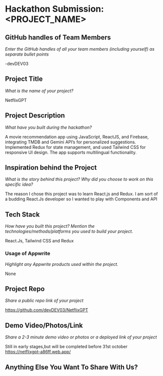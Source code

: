 # Hackathon Submission: <PROJECT_NAME>


## GitHub handles of Team Members  
_Enter the GitHub handles of all your team members (including yourself) as separate bullet points_

-devDEV03   

## Project Title
_What is the name of your project?_

NetflixGPT

## Project Description    
_What have you built during the hackathon?_

A movie recommendation app using JavaScript, ReactJS, and Firebase, integrating TMDB and 
Gemini API’s for personalized suggestions. Implemented Redux for state management, and 
used Tailwind CSS for responsive UI design. The app supports multilingual functionality. 

## Inspiration behind the Project  
_What is the story behind this project? Why did you choose to work on this specific idea?_


The reason I chose this project was to learn React.js and Redux. I am sort of a budding React.Js developer so I wanted to play with Components and API


## Tech Stack    
_How have you built this project? Mention the technologies/methods/platforms you used to build your project._

React.Js, Tailwind CSS and Redux

### Usage of Appwrite
_Highlight any Appwrite products used within the project._

None


## Project Repo  
_Share a public repo link of your project_

https://github.com/devDEV03/NetflixGPT

## Demo Video/Photos/Link
_Share a 2-3 minute demo video or photos or a deployed link of your project_

Still in early stages,but will be completed before 31st october
https://netflixgpt-a86ff.web.app/

## Anything Else You Want To Share With Us?

